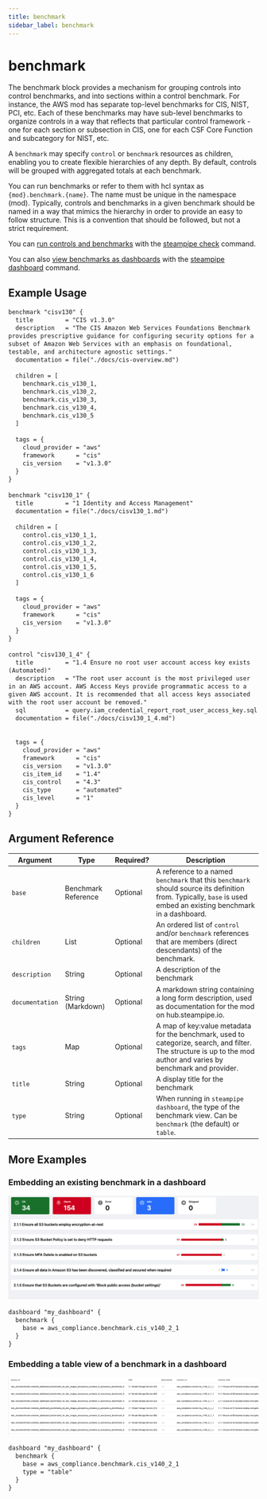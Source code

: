 ```yaml
---
title: benchmark
sidebar_label: benchmark
---
```



# benchmark

The benchmark block provides a mechanism for grouping controls into control benchmarks, and into sections within a control benchmark.  For instance, the AWS mod has separate top-level benchmarks for CIS, NIST, PCI, etc.  Each of these benchmarks may have sub-level benchmarks to organize controls in a way that reflects that particular control framework - one for each section or subsection in CIS, one for each CSF Core Function and subcategory for NIST, etc.

A `benchmark` may specify `control` or `benchmark` resources as children, enabling you to create flexible hierarchies of any depth.  By default, controls will be grouped with aggregated totals at each benchmark. 

You can run benchmarks or refer to them with hcl syntax as `{mod}.benchmark.{name}`.  The name must be unique in the namespace (mod). Typically, controls and benchmarks in a given benchmark should be named in a way that mimics the hierarchy in order to provide an easy to follow structure.  This is a convention that should be followed, but not a strict requirement.  


You can [run controls and benchmarks](check/overview) with the [steampipe check](reference/cli/check) command.

You can also [view benchmarks as dashboards](dashboard/overview) with the [steampipe dashboard](reference/cli/dashboard) command.
## Example Usage

```hcl
benchmark "cisv130" {
  title         = "CIS v1.3.0"
  description   = "The CIS Amazon Web Services Foundations Benchmark provides prescriptive guidance for configuring security options for a subset of Amazon Web Services with an emphasis on foundational, testable, and architecture agnostic settings."
  documentation = file("./docs/cis-overview.md")

  children = [
    benchmark.cis_v130_1,
    benchmark.cis_v130_2,
    benchmark.cis_v130_3,
    benchmark.cis_v130_4,
    benchmark.cis_v130_5
  ]

  tags = {
    cloud_provider = "aws" 
    framework      = "cis"
    cis_version    = "v1.3.0"
  }
}

benchmark "cisv130_1" {
  title         = "1 Identity and Access Management"
  documentation = file("./docs/cisv130_1.md")

  children = [
    control.cis_v130_1_1,
    control.cis_v130_1_2,
    control.cis_v130_1_3,
    control.cis_v130_1_4,
    control.cis_v130_1_5,
    control.cis_v130_1_6
  ]

  tags = {
    cloud_provider = "aws" 
    framework      = "cis"
    cis_version    = "v1.3.0"
  }
}

control "cisv130_1_4" {
  title         = "1.4 Ensure no root user account access key exists (Automated)"
  description   = "The root user account is the most privileged user in an AWS account. AWS Access Keys provide programmatic access to a given AWS account. It is recommended that all access keys associated with the root user account be removed."
  sql           = query.iam_credential_report_root_user_access_key.sql
  documentation = file("./docs/cisv130_1_4.md")


  tags = {
    cloud_provider = "aws" 
    framework      = "cis"
    cis_version    = "v1.3.0"
    cis_item_id    = "1.4"
    cis_control    = "4.3"
    cis_type       = "automated"
    cis_level      = "1"
  }
}

```


## Argument Reference
| Argument |Type | Required? | Description
|-|-|-|-
| `base` |  Benchmark Reference		| Optional | A reference to a named `benchmark` that this `benchmark` should source its definition from. Typically, `base` is used  embed an existing benchmark in a dashboard.
| `children` | List |  Optional| An ordered list of `control` and/or `benchmark` references that are members (direct descendants) of the benchmark.
| `description` | String |  Optional| A description of the benchmark
| `documentation` | String (Markdown)| Optional | A markdown string containing a long form description, used as documentation for the mod on hub.steampipe.io. 
| `tags` | Map | Optional | A map of key:value metadata for the benchmark, used to categorize, search, and filter.  The structure is up to the mod author and varies by benchmark and provider. 
| `title` | String | Optional | A display title for the benchmark
| `type` |  String	| Optional | When running in `steampipe dashboard`, the type of the benchmark view.  Can be `benchmark` (the default) or `table`.


## More Examples
### Embedding an existing benchmark in a dashboard

<img src="/images/reference_examples/benchmark_dashboard_view_ex_closed.png" />

<br />

```hcl
dashboard "my_dashboard" {
  benchmark {
    base = aws_compliance.benchmark.cis_v140_2_1
  }
}
```


### Embedding a table view of a benchmark in a dashboard

<img src="/images/reference_examples/benchmark_dashboard_table_view.png" />

<br />

```hcl
dashboard "my_dashboard" {
  benchmark {
    base = aws_compliance.benchmark.cis_v140_2_1
    type = "table"
  }
}
```